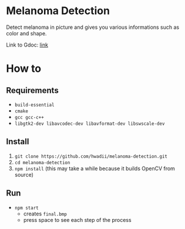 # Melanoma Detection
Detect melanoma in picture and gives you various informations such as color and shape.

Link to Gdoc: [link](https://docs.google.com/document/d/1WmwyXb3Z-fb1jC1WEcBQJy1lI0hD0EtcaVFFoJR76YM/edit#)
# How to
## Requirements
* `build-essential`
* `cmake`
* `gcc gcc-c++`
* `libgtk2-dev libavcodec-dev libavformat-dev libswscale-dev`

## Install
1. `git clone https://github.com/hwadii/melanoma-detection.git`
2. `cd melanoma-detection`
3. `npm install` (this may take a while because it builds OpenCV from source)

## Run
* `npm start`
  * creates `final.bmp` 
  * press space to see each step of the process

